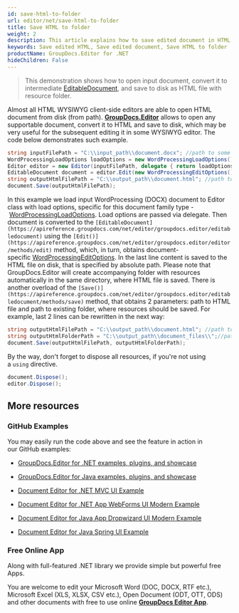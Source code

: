```yaml
---
id: save-html-to-folder
url: editor/net/save-html-to-folder
title: Save HTML to folder
weight: 2
description: This article explains how to save edited document in HTML form to folder at local disk using GroupDocs.Editor for .NET features.
keywords: Save edited HTML, Save edited document, Save HTML to folder
productName: GroupDocs.Editor for .NET
hideChildren: False
---
```

> This demonstration shows how to open input document, convert it to intermediate [EditableDocument](https://apireference.groupdocs.com/net/editor/groupdocs.editor/editabledocument), and save to disk as HTML file with resource folder.

Almost all HTML WYSIWYG client-side editors are able to open HTML document from disk (from path). [**GroupDocs.Editor**](https://products.groupdocs.com/editor/net) allows to open any supportable document, convert it to HTML and save to disk, which may be very useful for the subsequent editing it in some WYSIWYG editor. The code below demonstrates such example.

```csharp
string inputFilePath = "C:\\input_path\\document.docx"; //path to some document
WordProcessingLoadOptions loadOptions = new WordProcessingLoadOptions();
Editor editor = new Editor(inputFilePath, delegate { return loadOptions; }); //passing path and load options (via delegate) to the constructor
EditableDocument document = editor.Edit(new WordProcessingEditOptions());
string outputHtmlFilePath = "C:\\output_path\\document.html"; //path to output HTML document
document.Save(outputHtmlFilePath);
```

In this example we load input WordProcessing (DOCX) document to Editor class with load options, specific for this document family type - [WordProcessingLoadOptions](https://apireference.groupdocs.com/net/editor/groupdocs.editor.options/wordprocessingloadoptions). Load options are passed via delegate. Then document is converted to the `[EditableDocument](https://apireference.groupdocs.com/net/editor/groupdocs.editor/editabledocument)` using the `[Edit()](https://apireference.groupdocs.com/net/editor/groupdocs.editor/editor/methods/edit)` method, which, in turn, obtains document-specific [WordProcessingEditOptions](https://apireference.groupdocs.com/net/editor/groupdocs.editor.options/wordprocessingeditoptions). In the last line content is saved to the HTML file on disk, that is specified by absolute path. Please note that GroupDocs.Editor will create accompanying folder with resources automatically in the same directory, where HTML file is saved. There is another overload of the `[Save()](https://apireference.groupdocs.com/net/editor/groupdocs.editor/editabledocument/methods/save)` method, that obtains 2 parameters: path to HTML file and path to existing folder, where resources should be saved. For example, last 2 lines can be rewritten in the next way:

```csharp
string outputHtmlFilePath = "C:\\output_path\\document.html"; //path to output HTML document
string outputHtmlFolderPath = "C:\\output_path\\document_files\\";//path to folder, where resources will be saved
document.Save(outputHtmlFilePath, outputHtmlFolderPath);
```

By the way, don't forget to dispose all resources, if you're not using a `using` directive.

```csharp
document.Dispose();
editor.Dispose();
```

## More resources

### GitHub Examples

You may easily run the code above and see the feature in action in our GitHub examples:

*   [GroupDocs.Editor for .NET examples, plugins, and showcase](https://github.com/groupdocs-editor/GroupDocs.Editor-for-.NET)
    
*   [GroupDocs.Editor for Java examples, plugins, and showcase](https://github.com/groupdocs-editor/GroupDocs.Editor-for-Java)
    
*   [Document Editor for .NET MVC UI Example](https://github.com/groupdocs-editor/GroupDocs.Editor-for-.NET-MVC)
    
*   [Document Editor for .NET App WebForms UI Modern Example](https://github.com/groupdocs-editor/GroupDocs.Editor-for-.NET-WebForms)
    
*   [Document Editor for Java App Dropwizard UI Modern Example](https://github.com/groupdocs-editor/GroupDocs.Editor-for-Java-Dropwizard)
    
*   [Document Editor for Java Spring UI Example](https://github.com/groupdocs-editor/GroupDocs.Editor-for-Java-Spring)
    

### Free Online App

Along with full-featured .NET library we provide simple but powerful free Apps.

You are welcome to edit your Microsoft Word (DOC, DOCX, RTF etc.), Microsoft Excel (XLS, XLSX, CSV etc.), Open Document (ODT, OTT, ODS) and other documents with free to use online **[GroupDocs Editor App](https://products.groupdocs.app/editor)**.
